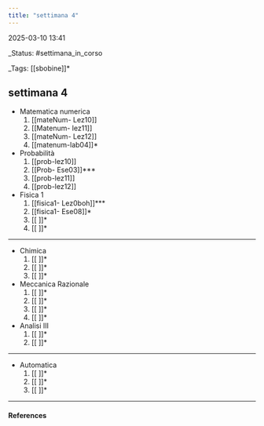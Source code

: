 ```yaml
---
title: "settimana 4"
---
```


2025-03-10 13:41

_Status: #settimana_in_corso

_Tags: [[sbobine]]*

##  settimana 4


- Matematica numerica
	1. [[mateNum- Lez10]]
	2. [[Matenum- lez11]]
	3. [[mateNum- Lez12]]
	4. [[matenum-lab04]]*
- Probabilità
	1. [[prob-lez10]]
	2. [[Prob- Ese03]]***
	3. [[prob-lez11]]
	4. [[prob-lez12]]
- Fisica 1 
	1. [[fisica1- Lez0boh]]***
	2. [[fisica1- Ese08]]*
	3. [[ ]]*
	4. [[ ]]*
	
___
- Chimica
	1. [[ ]]*
	2. [[ ]]*
	3. [[ ]]*
- Meccanica Razionale 
	1. [[ ]]*
	2. [[ ]]*
	3. [[ ]]*
	4. [[ ]]*
- Analisi III
	1. [[ ]]*
	2. [[ ]]*
___
- Automatica
	1. [[ ]]*
	2. [[ ]]*
	3. [[ ]]*
___
#### References